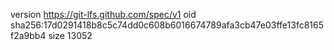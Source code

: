 version https://git-lfs.github.com/spec/v1
oid sha256:17d0291418b8c5c74dd0c608b6016674789afa3cb47e03ffe13fc8165f2a9bb4
size 13052
